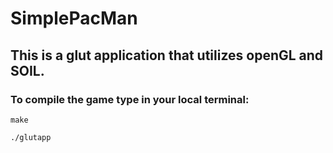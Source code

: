 # SimplePacMan

## This is a glut application that utilizes openGL and SOIL. 

### To compile the game type in your local terminal:

` make `

` ./glutapp `
